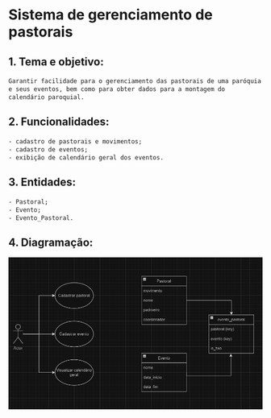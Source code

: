 # Sistema de gerenciamento de pastorais
## 1. Tema e objetivo: 
    Garantir facilidade para o gerenciamento das pastorais de uma paróquia e seus eventos, bem como para obter dados para a montagem do calendário paroquial.

## 2. Funcionalidades:
    - cadastro de pastorais e movimentos;
    - cadastro de eventos;
    - exibição de calendário geral dos eventos.

## 3. Entidades:
    - Pastoral;
    - Evento;
    - Evento_Pastoral.

## 4. Diagramação:
![Alt text](diagrams.png)
